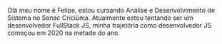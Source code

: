 Olá meu nome é Felipe, estou cursando Análise e Desenvolvimento de Sistema no Senac Criciúma. Atualmente estou tentando ser um desenvolvedor FullStack JS, minha trajetória como desenvolvedor JS começou em 2020 na metade do ano.
